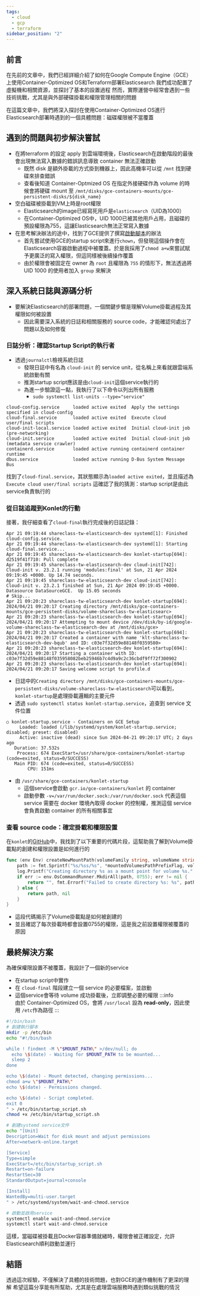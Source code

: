 ```yaml
---
tags:
  - cloud
  - gcp
  - terraform
sidebar_position: "2"
---
```

## 前言

在先前的文章中，我們已經詳細介紹了如何在Google Compute Engine（GCE）上使用Container-Optimized OS和Terraform部署Elasticsearch
我們成功配置了虛擬機和相關資源，並探討了基本的設置過程
然而，實際運營中經常會遇到一些技術挑戰，尤其是與外部硬碟掛載和權限管理相關的問題

在這篇文章中，我們將深入探討在使用Container-Optimized OS進行Elasticsearch部署時遇到的一個具體問題：磁碟權限被不當覆蓋

## 遇到的問題與初步解決嘗試

- 在將terraform 的設定 apply 到雲端環境後，Elasticsearch在啟動階段的最後會出現無法寫入數據的錯誤訊息導致 container 無法正確啟動
	- 既然 disk 是額外掛載的方式掛到機器上，因此高機率可以從 `/mnt` 找到硬碟來排查錯誤
	- 查看後知道 Container-Optmized OS 在指定外接硬碟作為 volume 的時候會將硬碟 mount 至 `/mnt/disks/gce-containers-mounts/gce-persistent-disks/${disk_name}`
- 空白磁碟被掛載到VM上時是root權限
	- Elasticsearch的image已經寫死用戶是`elasticsearch`（UID為1000）
	- 在Container-Optimized OS中，UID 1000已被其他用戶占用，且磁碟的預設權限為755，這讓Elasticsearch無法正常寫入數據
- 在思考解決辦法的途中，找到了GCE提供了撰寫[啟動腳本](https://cloud.google.com/compute/docs/instances/startup-scripts/linux#passing-directly)的辦法
	- 首先嘗試使用GCE的startup script來進行`chown`，但發現這個操作會在Elasticsearch容器啟動過程中被覆蓋。於是我採用了`chmod a+w`來嘗試賦予更廣泛的寫入權限，但這同樣被後續操作覆蓋
	- 由於權限會被固定在 owner 為 `root` 且權限為 `755` 的情形下，無法透過將 UID 1000 的使用者加入 `group` 來解決

## 深入系統日誌與源碼分析

- 要解決Elasticsearch的部署問題，一個關鍵步驟是理解Volume掛載過程及其權限如何被設置
	- 因此需要深入系統的日誌和相關服務的 source code，才能確認何處出了問題以及如何修復
### 日誌分析：確認Startup Script的執行者

- 透過`journalctl`檢視系統日誌
	- 發現日誌中有名為 `cloud-init` 的 service unit，從名稱上來看就跟雲端系統啟動有關
	- 推測startup script應該是由`cloud-init`這個service執行的
	- 為進一步驗證這一點，我執行了以下命令以列出所有服務
		- `sudo systemctl list-units --type="service"`

```
cloud-config.service     loaded active exited  Apply the settings specified in cloud-config
cloud-final.service      loaded active exited  Execute cloud user/final scripts
cloud-init-local.service loaded active exited  Initial cloud-init job (pre-networking)
cloud-init.service       loaded active exited  Initial cloud-init job (metadata service crawler)
containerd.service       loaded active running containerd container runtime
dbus.service             loaded active running D-Bus System Message Bus
```

找到了`cloud-final.service`，其狀態顯示為`loaded active exited`，並且描述為`Execute cloud user/final scripts`
這確認了我的猜測：startup script是由此service負責執行的

### 從日誌追蹤到Konlet的行動

接著，我仔細查看了`cloud-final`執行完成後的日誌記錄：
```
Apr 21 09:19:44 shareclass-tw-elasticsearch-dev systemd[1]: Finished cloud-config.service.
Apr 21 09:19:44 shareclass-tw-elasticsearch-dev systemd[1]: Starting cloud-final.service...
Apr 21 09:19:45 shareclass-tw-elasticsearch-dev konlet-startup[694]: d2519f41f710: Pull complete
Apr 21 09:19:45 shareclass-tw-elasticsearch-dev cloud-init[742]: Cloud-init v. 23.2.1 running 'modules:final' at Sun, 21 Apr 2024 09:19:45 +0000. Up 14.74 seconds.
Apr 21 09:19:45 shareclass-tw-elasticsearch-dev cloud-init[742]: Cloud-init v. 23.2.1 finished at Sun, 21 Apr 2024 09:19:45 +0000. Datasource DataSourceGCE.  Up 15.05 seconds
# Skip...
Apr 21 09:20:23 shareclass-tw-elasticsearch-dev konlet-startup[694]: 2024/04/21 09:20:17 Creating directory /mnt/disks/gce-containers-mounts/gce-persistent-disks/volume-shareclass-tw-elasticsearc>
Apr 21 09:20:23 shareclass-tw-elasticsearch-dev konlet-startup[694]: 2024/04/21 09:20:17 Attempting to mount device /dev/disk/by-id/google-volume-shareclass-tw-elasticsearch-dev at /mnt/disks/gce>
Apr 21 09:20:23 shareclass-tw-elasticsearch-dev konlet-startup[694]: 2024/04/21 09:20:17 Created a container with name 'klt-shareclass-tw-elasticsearch-dev-bqub' and ID: c03e7f32d59e88148f0359580>
Apr 21 09:20:23 shareclass-tw-elasticsearch-dev konlet-startup[694]: 2024/04/21 09:20:17 Starting a container with ID: c03e7f32d59e88148f035958082beb25946b7c4d9a9c2c36cbdf9ff72f300902
Apr 21 09:20:23 shareclass-tw-elasticsearch-dev konlet-startup[694]: 2024/04/21 09:20:17 Saving welcome script to profile.d
```

- 日誌中的`Creating directory /mnt/disks/gce-containers-mounts/gce-persistent-disks/volume-shareclass-tw-elasticsearch`可以看到，`konlet-startup`是處理掛載邏輯的主要元件
- 透過 `sudo systemctl status konlet-startup.service`，追查到 service 文件位置
```
○ konlet-startup.service - Containers on GCE Setup
     Loaded: loaded (/lib/systemd/system/konlet-startup.service; disabled; preset: disabled)
     Active: inactive (dead) since Sun 2024-04-21 09:20:17 UTC; 2 days ago
   Duration: 37.532s
    Process: 674 ExecStart=/usr/share/gce-containers/konlet-startup (code=exited, status=0/SUCCESS)
   Main PID: 674 (code=exited, status=0/SUCCESS)
        CPU: 151ms
```
- 由 `/usr/share/gce-containers/konlet-startup`
	- 這個service會啟動 `gcr.io/gce-containers/konlet` 的 container
	- 啟動參數 `-v=/var/run/docker.sock:/var/run/docker.sock` 代表這個 service 需要在 docker 環境內取得 docker 的控制權，推測這個 service 會負責啟動 container 的所有相關事宜

### 查看 source code：確定掛載和權限設置

在`konlet`的[GitHub](https://github.com/GoogleCloudPlatform/konlet/blob/master/gce-containers-startup/volumes/volumes.go)中，我找到了以下重要的代碼片段，這幫助我了解到Volume掛載點的創建和權限設置是如何進行的

```go
func (env Env) createNewMountPath(volumeFamily string, volumeName string) (string, error) {
    path := fmt.Sprintf("%s/%ss/%s", *mountedVolumesPathPrefixFlag, volumeFamily, volumeName)
    log.Printf("Creating directory %s as a mount point for volume %s.", path, volumeName)
    if err := env.OsCommandRunner.MkdirAll(path, 0755); err != nil {
        return "", fmt.Errorf("Failed to create directory %s: %s", path, err)
    } else {
        return path, nil
    }
}
```
- 這段代碼揭示了Volume掛載點是如何被創建的
- 並且確認了每次掛載時都會設置0755的權限，這是我之前設置權限被覆蓋的原因

## 最終解決方案

為確保權限設置不被覆蓋，我設計了一個新的service
- 在startup script中實作
- 在 `cloud-final` 階段建立一個 service 的必要檔案，並啟動
- 這個service會等待 volume 成功掛載後，立即調整必要的權限
:::info  
由於 Container-Optimized OS，會將 `/usr/local` 設為 **read-only**，因此使用 `/etc`作為路徑
:::

```bash
#!/bin/bash
# 創建執行腳本
mkdir -p /etc/bin
echo "#!/bin/bash

while ! findmnt -M \"$MOUNT_PATH\" >/dev/null; do
  echo \$(date) - Waiting for $MOUNT_PATH to be mounted...
  sleep 2
done

echo \$(date) - Mount detected, changing permissions...
chmod a+w \"$MOUNT_PATH\"
echo \$(date) - Permissions changed.

echo \$(date) - Script completed.
exit 0
" > /etc/bin/startup_script.sh
chmod +x /etc/bin/startup_script.sh

# 創建systemd service文件
echo "[Unit]
Description=Wait for disk mount and adjust permissions
After=network-online.target

[Service]
Type=simple
ExecStart=/etc/bin/startup_script.sh
Restart=on-failure
RestartSec=30
StandardOutput=journal+console

[Install]
WantedBy=multi-user.target
" > /etc/systemd/system/wait-and-chmod.service

# 啟動並啟用service
systemctl enable wait-and-chmod.service
systemctl start wait-and-chmod.service
```
這樣，當磁碟被掛載且Docker容器準備就緒時，權限會被正確設定，允許Elasticsearch順利啟動並運行

## 結語

透過這次經驗，不僅解決了具體的技術問題，也對GCE的運作機制有了更深的理解
希望這篇分享能有所幫助，尤其是在處理雲端服務時遇到類似挑戰的情況
